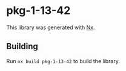 # pkg-1-13-42

This library was generated with [Nx](https://nx.dev).

## Building

Run `nx build pkg-1-13-42` to build the library.

